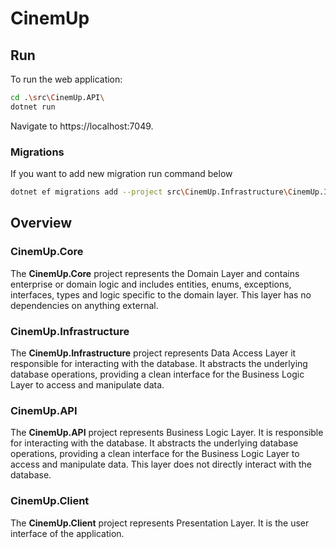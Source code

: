 # CinemUp

## Run

To run the web application:

```bash
cd .\src\CinemUp.API\
dotnet run
```
Navigate to https://localhost:7049.

### Migrations
If you want to add new migration run command below
```bash
dotnet ef migrations add --project src\CinemUp.Infrastructure\CinemUp.Infrastructure.csproj --startup-project src\CinemUp.API\CinemUp.API.csproj --context CinemUp.Infrastructure.Data.DataContext --configuration Debug <Migration name> --output-dir Data\Migrations
```

## Overview

### CinemUp.Core

The **CinemUp.Core** project represents the Domain Layer and contains enterprise or domain logic and includes entities, enums, exceptions, interfaces, types and logic specific to the domain layer. This layer has no dependencies on anything external.

### CinemUp.Infrastructure

The **CinemUp.Infrastructure** project represents Data Access Layer it responsible for interacting with the database. It abstracts the underlying database operations, providing a clean interface for the Business Logic Layer to access and manipulate data.

### CinemUp.API

The **CinemUp.API** project represents Business Logic Layer. It is responsible for interacting with the database. It abstracts the underlying database operations, providing a clean interface for the Business Logic Layer to access and manipulate data. This layer does not directly interact with the database.

### CinemUp.Client

The **CinemUp.Client** project represents Presentation Layer. It is the user interface of the application. 
